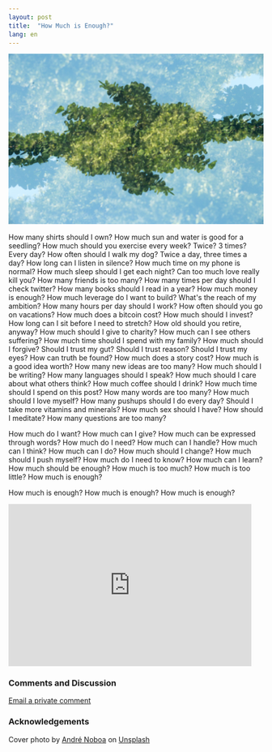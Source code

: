 ```yaml
---
layout: post
title:  "How Much is Enough?"
lang: en
---
```

<img class="cover" src="/img/enough/cover.jpg">

<span class="first-letter">H</span>ow many shirts should I own?
How much sun and water is good for a seedling?
How much should you exercise every week? Twice? 3 times? Every day?
How often should I walk my dog? Twice a day, three times a day?
How long can I listen in silence?
How much time on my phone is normal?
How much sleep should I get each night?
Can too much love really kill you?
How many friends is too many?
How many times per day should I check twitter?
How many books should I read in a year?
How much money is enough?
How much leverage do I want to build?
What's the reach of my ambition?
How many hours per day should I work?
How often should you go on vacations?
How much does a bitcoin cost?
How much should I invest?
How long can I sit before I need to stretch?
How old should you retire, anyway?
How much should I give to charity?
How much can I see others suffering?
How much time should I spend with my family?
How much should I forgive?
Should I trust my gut? Should I trust reason? Should I trust my eyes?
How can truth be found?
How much does a story cost?
How much is a good idea worth?
How many new ideas are too many?
How much should I be writing?
How many languages should I speak?
How much should I care about what others think?
How much coffee should I drink?
How much time should I spend on this post?
How many words are too many?
How much should I love myself?
How many pushups should I do every day?
Should I take more vitamins and minerals?
How much sex should I have?
How should I meditate?
How many questions are too many?

How much do I want?
How much can I give?
How much can be expressed through words?
How much do I need?
How much can I handle?
How much can I think?
How much can I do?
How much should I change?
How much should I push myself?
How much do I need to know?
How much can I learn?
How much should be enough?
How much is too much?
How much is too little?
How much is enough?

How much is enough?
How much is enough?
How much is enough?


<div style="text-align: center">
	<iframe style="display:block;" src="https://maraoz.substack.com/embed" width="480" height="320" style="border:1px solid #EEE; background:white;" frameborder="0" scrolling="no"></iframe>
</div>

### Comments and Discussion
[Email a private comment](mailto:enough@maraoz.com)


### Acknowledgements

<span>Cover photo by <a href="https://unsplash.com/@andrenoboa?utm_source=unsplash&amp;utm_medium=referral&amp;utm_content=creditCopyText">André Noboa</a> on <a href="https://unsplash.com/s/photos/chaos?utm_source=unsplash&amp;utm_medium=referral&amp;utm_content=creditCopyText">Unsplash</a></span>

